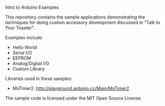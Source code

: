 Intro to Arduino Examples

This repository contains the sample applications demonstrating the techniques for doing custom accessory development discussed in "Talk to Your Toaster".

Examples include:

- Hello World
- Serial I/O
- EEPROM
- Analog/Digital I/O
- Custom Library

Libraries used in these samples:

- MsTimer2: http://playground.arduino.cc/Main/MsTimer2

The sample code is licensed under the MIT Open Source License